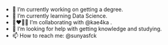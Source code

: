 
- 🔭 I’m currently working on getting a degree.
- 🌱 I’m currently learning Data Science.
- 👩‍❤️‍💋‍👩 I’m collaborating with @kae4ka .
- 🤔 I’m looking for help with getting knowledge and studying.
- 📫 How to reach me: @sunyasfck
